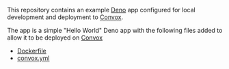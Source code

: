 This repository contains an example [Deno](https://deno.land/) app configured for local development and deployment to [Convox](https://convox.com).

The app is a simple "Hello World" Deno app with the following files added to allow it to be deployed on [Convox](https://convox.com)
* [Dockerfile](Dockerfile)
* [convox.yml](convox.yml)
